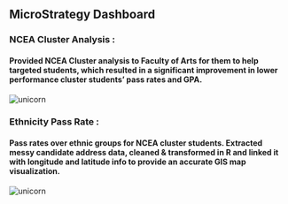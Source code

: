 
## MicroStrategy Dashboard

### NCEA Cluster Analysis :
#### Provided NCEA Cluster analysis to Faculty of Arts for them to help targeted students, which resulted in a significant improvement in lower performance cluster students’ pass rates and GPA.
![unicorn](https://github.com/lucas3359/microstrategy-dashboard/blob/master/TDW.gif?raw=true)

### Ethnicity Pass Rate :
####  Pass rates over ethnic groups for NCEA cluster students. Extracted messy candidate address data, cleaned & transformed in R and linked it with longitude and latitude info to provide an accurate GIS map visualization.
![unicorn](https://github.com/lucas3359/microstrategy-dashboard/blob/master/Ethnicity%20Pass%20Rate.gif?raw=true)
